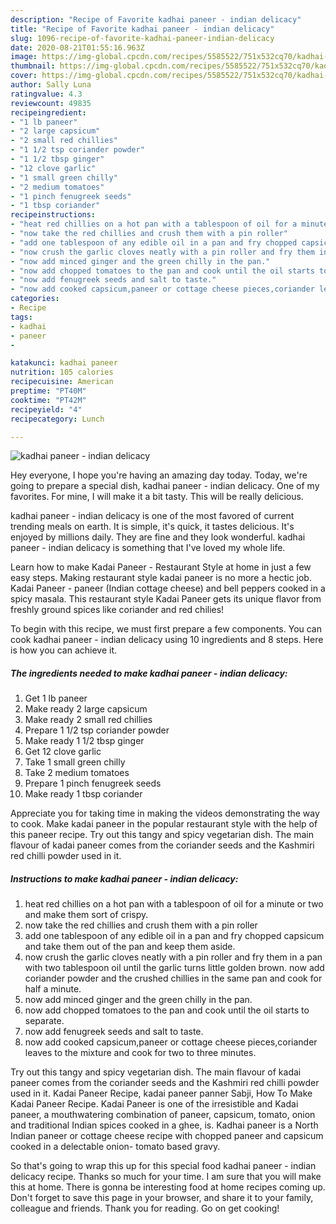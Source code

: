 ```yaml
---
description: "Recipe of Favorite kadhai paneer - indian delicacy"
title: "Recipe of Favorite kadhai paneer - indian delicacy"
slug: 1096-recipe-of-favorite-kadhai-paneer-indian-delicacy
date: 2020-08-21T01:55:16.963Z
image: https://img-global.cpcdn.com/recipes/5585522/751x532cq70/kadhai-paneer-indian-delicacy-recipe-main-photo.jpg
thumbnail: https://img-global.cpcdn.com/recipes/5585522/751x532cq70/kadhai-paneer-indian-delicacy-recipe-main-photo.jpg
cover: https://img-global.cpcdn.com/recipes/5585522/751x532cq70/kadhai-paneer-indian-delicacy-recipe-main-photo.jpg
author: Sally Luna
ratingvalue: 4.3
reviewcount: 49835
recipeingredient:
- "1 lb paneer"
- "2 large capsicum"
- "2 small red chillies"
- "1 1/2 tsp coriander powder"
- "1 1/2 tbsp ginger"
- "12 clove garlic"
- "1 small green chilly"
- "2 medium tomatoes"
- "1 pinch fenugreek seeds"
- "1 tbsp coriander"
recipeinstructions:
- "heat red chillies on a hot pan with a tablespoon of oil for a minute or two and make them sort of crispy."
- "now take the red chillies and crush them with a pin roller"
- "add one tablespoon of any edible oil in a pan and fry chopped capsicum and take them out of the pan and keep them aside."
- "now crush the garlic cloves neatly with a pin roller and fry them in a pan with two tablespoon oil until the garlic turns little golden brown. now add coriander powder and the crushed chillies in the same pan and cook for half a minute."
- "now add minced ginger and the green chilly in the pan."
- "now add chopped tomatoes to the pan and cook until the oil starts to separate."
- "now add fenugreek seeds and salt to taste."
- "now add cooked capsicum,paneer or cottage cheese pieces,coriander leaves to the mixture and cook for two to three minutes."
categories:
- Recipe
tags:
- kadhai
- paneer
- 

katakunci: kadhai paneer  
nutrition: 105 calories
recipecuisine: American
preptime: "PT40M"
cooktime: "PT42M"
recipeyield: "4"
recipecategory: Lunch

---
```



![kadhai paneer - indian delicacy](https://img-global.cpcdn.com/recipes/5585522/751x532cq70/kadhai-paneer-indian-delicacy-recipe-main-photo.jpg)

Hey everyone, I hope you're having an amazing day today. Today, we're going to prepare a special dish, kadhai paneer - indian delicacy. One of my favorites. For mine, I will make it a bit tasty. This will be really delicious.

kadhai paneer - indian delicacy is one of the most favored of current trending meals on earth. It is simple, it's quick, it tastes delicious. It's enjoyed by millions daily. They are fine and they look wonderful. kadhai paneer - indian delicacy is something that I've loved my whole life.

Learn how to make Kadai Paneer - Restaurant Style at home in just a few easy steps. Making restaurant style kadai paneer is no more a hectic job. Kadai Paneer - paneer (Indian cottage cheese) and bell peppers cooked in a spicy masala. This restaurant style Kadai Paneer gets its unique flavor from freshly ground spices like coriander and red chilies!


To begin with this recipe, we must first prepare a few components. You can cook kadhai paneer - indian delicacy using 10 ingredients and 8 steps. Here is how you can achieve it.

<!--inarticleads1-->

##### The ingredients needed to make kadhai paneer - indian delicacy:

1. Get 1 lb paneer
1. Make ready 2 large capsicum
1. Make ready 2 small red chillies
1. Prepare 1 1/2 tsp coriander powder
1. Make ready 1 1/2 tbsp ginger
1. Get 12 clove garlic
1. Take 1 small green chilly
1. Take 2 medium tomatoes
1. Prepare 1 pinch fenugreek seeds
1. Make ready 1 tbsp coriander


Appreciate you for taking time in making the videos demonstrating the way to cook. Make kadai paneer in the popular restaurant style with the help of this paneer recipe. Try out this tangy and spicy vegetarian dish. The main flavour of kadai paneer comes from the coriander seeds and the Kashmiri red chilli powder used in it. 

<!--inarticleads2-->

##### Instructions to make kadhai paneer - indian delicacy:

1. heat red chillies on a hot pan with a tablespoon of oil for a minute or two and make them sort of crispy.
1. now take the red chillies and crush them with a pin roller
1. add one tablespoon of any edible oil in a pan and fry chopped capsicum and take them out of the pan and keep them aside.
1. now crush the garlic cloves neatly with a pin roller and fry them in a pan with two tablespoon oil until the garlic turns little golden brown. now add coriander powder and the crushed chillies in the same pan and cook for half a minute.
1. now add minced ginger and the green chilly in the pan.
1. now add chopped tomatoes to the pan and cook until the oil starts to separate.
1. now add fenugreek seeds and salt to taste.
1. now add cooked capsicum,paneer or cottage cheese pieces,coriander leaves to the mixture and cook for two to three minutes.


Try out this tangy and spicy vegetarian dish. The main flavour of kadai paneer comes from the coriander seeds and the Kashmiri red chilli powder used in it. Kadai Paneer Recipe, kadai paneer panner Sabji, How To Make Kadai Paneer Recipe. Kadai Paneer is one of the irresistible and Kadai paneer, a mouthwatering combination of paneer, capsicum, tomato, onion and traditional Indian spices cooked in a ghee, is. Kadhai paneer is a North Indian paneer or cottage cheese recipe with chopped paneer and capsicum cooked in a delectable onion- tomato based gravy. 

So that's going to wrap this up for this special food kadhai paneer - indian delicacy recipe. Thanks so much for your time. I am sure that you will make this at home. There is gonna be interesting food at home recipes coming up. Don't forget to save this page in your browser, and share it to your family, colleague and friends. Thank you for reading. Go on get cooking!
